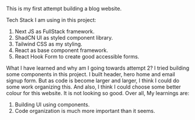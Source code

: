 This is my first attempt building a blog website.

Tech Stack I am using in this project:
1. Next JS as FullStack framework.
2. ShadCN UI as styled component library.
3. Tailwind CSS as my styling.
4. React as base component framework.
5. React Hook Form to create good accessible forms.


What I have learned and why am I going towards attempt 2?
I tried building some components in this project. I built header, hero home and email signup form. But as code is become larger and larger, I think I could do some work organizing this. And also, I think I could choose some better colour for this website. It is not looking so good. Over all, My learnings are:

1. Building UI using components.
2. Code organization is much more important than it seems.
